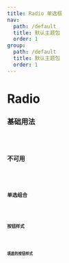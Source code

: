 ```yaml
---
title: Radio 单选框
nav:
  path: /default
  title: 默认主题包
  order: 1
group:
  path: /default
  title: 默认主题包
  order: 1
---
```


# Radio

### 基础用法

<code src="./demos/radio-base.tsx" />

### 不可用

<code src="./demos/radio-disabled.tsx" />

### 单选组合

<code src="./demos/radio-group.tsx" />

### 按钮样式

<code src="./demos/radio-button.tsx" />

### 填底的按钮样式

<code src="./demos/radio-bg.tsx" />
